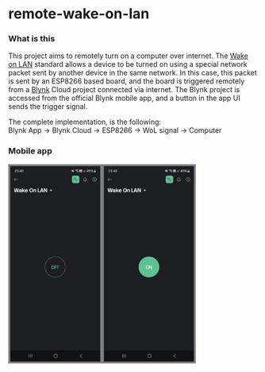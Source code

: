 # remote-wake-on-lan

### What is this
This project aims to remotely turn on a computer over internet. The [Wake on LAN](https://en.wikipedia.org/wiki/Wake-on-LAN) standard allows a device to be turned on using a special network packet sent by another device in the same network. In this case, this packet is sent by an ESP8266 based board, and the board is triggered remotely from a [Blynk](https://blynk.io/) Cloud project connected via internet. The Blynk project is accessed from the official Blynk mobile app, and a button in the app UI sends the trigger signal.  

The complete implementation, is the following:  
Blynk App -> Blynk Cloud -> ESP8266 -> WoL signal -> Computer

### Mobile app

<img src="example.jpg" height="75%" width="75%">
